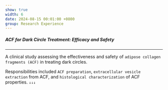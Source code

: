 ```yaml
---
show: true
width: 6
date: 2024-08-15 00:01:00 +0800
group: Research Experience
---
```


<div class="p-4">
    <h5>ACF for Dark Circle Treatment: Efficacy and Safety</h5>
    <hr />
    <p>
        A clinical study assessing the effectiveness and safety of <code>adipose collagen fragments (ACF)</code> in treating dark circles.
    </p>
    <p>
        Responsibilities included <code>ACF preparation</code>, <code>extracellular vesicle extraction</code> from ACF, and <code>histological characterization</code> of ACF properties.     <code>↓↓↓</code>
    </p>
</div>
